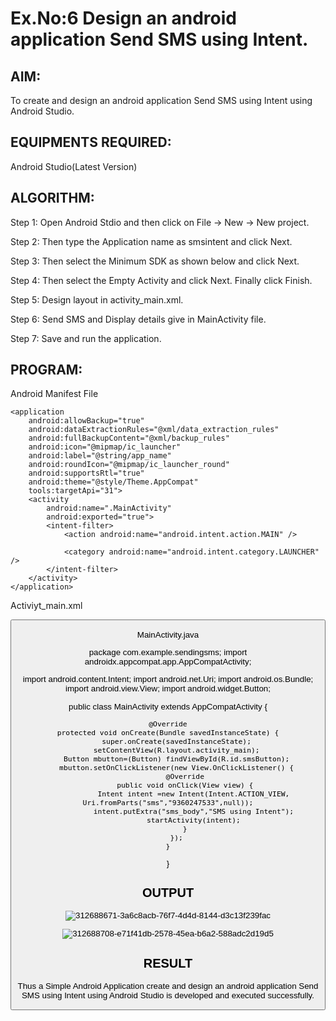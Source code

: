 
# Ex.No:6 Design an android application Send SMS using Intent.


## AIM:

To create and design an android application Send SMS using Intent using Android Studio.

## EQUIPMENTS REQUIRED:

Android Studio(Latest Version)

## ALGORITHM:

Step 1: Open Android Stdio and then click on File -> New -> New project.

Step 2: Then type the Application name as smsintent and click Next. 

Step 3: Then select the Minimum SDK as shown below and click Next.

Step 4: Then select the Empty Activity and click Next. Finally click Finish.

Step 5: Design layout in activity_main.xml.

Step 6: Send SMS and Display details give in MainActivity file.

Step 7: Save and run the application.

## PROGRAM:
Android Manifest File

<?xml version="1.0" encoding="utf-8"?>
<manifest xmlns:android="http://schemas.android.com/apk/res/android"
    xmlns:tools="http://schemas.android.com/tools"
    package="com.example.sendingsms">

    <application
        android:allowBackup="true"
        android:dataExtractionRules="@xml/data_extraction_rules"
        android:fullBackupContent="@xml/backup_rules"
        android:icon="@mipmap/ic_launcher"
        android:label="@string/app_name"
        android:roundIcon="@mipmap/ic_launcher_round"
        android:supportsRtl="true"
        android:theme="@style/Theme.AppCompat"
        tools:targetApi="31">
        <activity
            android:name=".MainActivity"
            android:exported="true">
            <intent-filter>
                <action android:name="android.intent.action.MAIN" />

                <category android:name="android.intent.category.LAUNCHER" />
            </intent-filter>
        </activity>
    </application>

</manifest>

Activiyt_main.xml

<?xml version="1.0" encoding="utf-8"?>
<RelativeLayout xmlns:android="http://schemas.android.com/apk/res/android"
  xmlns:app="http://schemas.android.com/apk/res-auto"
  xmlns:tools="http://schemas.android.com/tools"
  android:layout_width="match_parent"
  android:layout_height="match_parent"
  tools:context=".MainActivity">

  <Button
      android:id="@+id/smsButton"
      android:layout_width="wrap_content"
      android:layout_height="wrap_content"
      android:backgroundTint="@color/design_default_color_secondary"
      android:text="send sms"
      android:layout_centerHorizontal="true"
      android:layout_centerVertical="true"/>

</RelativeLayout>

MainActivity.java

package com.example.sendingsms;
import androidx.appcompat.app.AppCompatActivity;

import android.content.Intent;
import android.net.Uri;
import android.os.Bundle;
import android.view.View;
import android.widget.Button;

public class MainActivity extends AppCompatActivity {

    @Override
    protected void onCreate(Bundle savedInstanceState) {
        super.onCreate(savedInstanceState);
        setContentView(R.layout.activity_main);
        Button mbutton=(Button) findViewById(R.id.smsButton);
        mbutton.setOnClickListener(new View.OnClickListener() {
            @Override
            public void onClick(View view) {
                Intent intent =new Intent(Intent.ACTION_VIEW, Uri.fromParts("sms","9360247533",null));
                intent.putExtra("sms_body","SMS using Intent");
                startActivity(intent);
            }
        });
    }
}

## OUTPUT
![312688671-3a6c8acb-76f7-4d4d-8144-d3c13f239fac](https://github.com/Ritz514/sendsms-120/assets/142646304/a885995e-df5c-4c65-9487-9a39cd2c5f77)

![312688708-e71f41db-2578-45ea-b6a2-588adc2d19d5](https://github.com/Ritz514/sendsms-120/assets/142646304/da6ca0c2-52e3-4f5d-a866-af47c7127268)


## RESULT
Thus a Simple Android Application create and design an android application Send SMS using Intent using Android Studio is developed and executed successfully.
